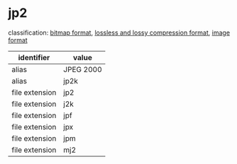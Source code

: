 # jp2
classification: [bitmap format](bitmap.md), [lossless and lossy compression format](compression.md), [image format](image.md)

| identifier     | value
| -------------- | -----
| alias          | JPEG 2000
| alias          | jp2k
| file extension | jp2
| file extension | j2k
| file extension | jpf
| file extension | jpx
| file extension | jpm
| file extension | mj2